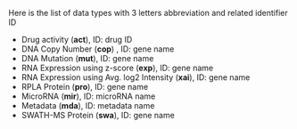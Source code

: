 Here is the list of data types with 3 letters abbreviation and related identifier ID
* Drug activity (**act**), ID: drug ID
* DNA Copy Number (**cop**)  , ID: gene name
* DNA Mutation (**mut**), ID: gene name
* RNA Expression using z-score (**exp**), ID: gene name
* RNA Expression using Avg. log2 Intensity (**xai**), ID: gene name
* RPLA Protein (**pro**), ID: gene name
* MicroRNA (**mir**), ID: microRNA name
* Metadata (**mda**), ID: metadata name
* SWATH-MS Protein (**swa**), ID: gene name
